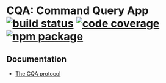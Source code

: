# CQA: Command Query App [![build status][travis-badge]][travis] [![code coverage][coveralls-badge]][coveralls] [![npm package][npm-badge]][npm]

[travis-badge]: https://img.shields.io/travis/mwikstrom/cqa.svg?style=flat-square
[travis]: https://travis-ci.org/mwikstrom/cqa
[coveralls-badge]: https://img.shields.io/coveralls/github/mwikstrom/cqa.svg?style=flat-square
[coveralls]: https://coveralls.io/github/mwikstrom/cqa
[npm-badge]: https://img.shields.io/npm/v/cqa.svg?style=flat-square
[npm]: https://www.npmjs.org/package/cqa

## Documentation

 * [The CQA protocol](docs/protocol.md)
